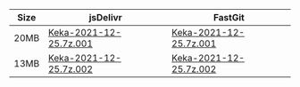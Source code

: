 |    Size   |     jsDelivr  | FastGit |
|  ---  |  ---  |  ---  |
| 20MB | [Keka-2021-12-25.7z.001](https://cdn.jsdelivr.net/gh/appleians/Keka@main/Keka-2021-12-25.7z.001) | [Keka-2021-12-25.7z.001](https://raw.fastgit.org/appleians/Keka/main/Keka-2021-12-25.7z.001) |
| 13MB | [Keka-2021-12-25.7z.002](https://cdn.jsdelivr.net/gh/appleians/Keka@main/Keka-2021-12-25.7z.002) | [Keka-2021-12-25.7z.002](https://raw.fastgit.org/appleians/Keka/main/Keka-2021-12-25.7z.002) |
